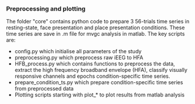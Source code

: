 ### Preprocessing and plotting
The folder "core" contains python code to prepare 3 56-trials time series in resting-state, face presentation and place presentation conditions. These time series are save in .m file for mvgc analysis in matlab. The key scripts are: 
* config.py which initialise all parameters of the study
* preprocessing.py which preprocess raw iEEG to HFA
* HFB_process.py which contains functions to preprocess the data, extract the high frequency broadband envelope (HFA), classify visually responsive channels and epochs condition-specific time series.
*  prepare_condition_ts.py which prepare condition-specific time series from preprocessed data
*  Plotting scripts starting with plot_* to plot results from matlab analysis